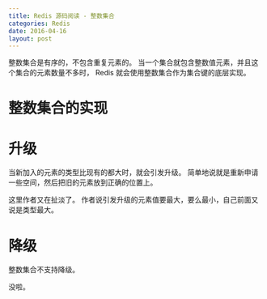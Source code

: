 ```yaml
---
title: Redis 源码阅读 - 整数集合
categories: Redis
date: 2016-04-16
layout: post
---
```


整数集合是有序的，不包含重复元素的。
当一个集合就包含整数值元素，并且这个集合的元素数量不多时， Redis 就会使用整数集合作为集合键的底层实现。

# 整数集合的实现

# 升级

当新加入的元素的类型比现有的都大时，就会引发升级。
简单地说就是重新申请一些空间，然后把旧的元素放到正确的位置上。

这里作者又在扯淡了。
作者说引发升级的元素值要最大，要么最小，自己前面又说是类型最大。

# 降级

整数集合不支持降级。

没啦。
